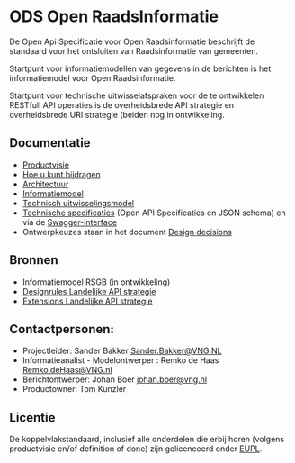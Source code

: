 # ODS Open RaadsInformatie

De Open Api Specificatie voor Open Raadsinformatie beschrijft de standaard voor het ontsluiten van Raadsinformatie van gemeenten.

Startpunt voor informatiemodellen van gegevens in de berichten is het informatiemodel voor Open Raadsinformatie.

Startpunt voor technische uitwisselafspraken voor de te ontwikkelen RESTfull API operaties is de overheidsbrede API strategie en overheidsbrede URI strategie (beiden nog in ontwikkeling.


## Documentatie
* [Productvisie](./docs/Productvisie.md)
* [Hoe u kunt bijdragen](https://github.com/VNG-Realisatie/API-Kennisbank/blob/master/CONTRIBUTING.md)
* [Architectuur](./docs/Architectuur.md)
* [Informatiemodel](./docs/Informatiemodel.md)
* [Technisch uitwisselingsmodel](./docs/Uitwisselingsmodel.md)
* [Technische specificaties](./specificatie) (Open API Specificaties en JSON schema) en via de [Swagger-interface](https://vng-realisatie.github.io/ODS-Open-Raadsinformatie/swagger-ui)
* Ontwerpkeuzes staan in het document [Design decisions](./docs/Designdecisions.md)

## Bronnen
* Informatiemodel RSGB (in ontwikkeling)
* [Designrules Landelijke API strategie](https://geonovum.github.io/KP-APIs/API-strategie-algemeen/)
* [Extensions Landelijke API strategie](https://geonovum.github.io/KP-APIs/API-strategie-extensies/)

## Contactpersonen:
* Projectleider: Sander Bakker Sander.Bakker@VNG.NL
* Informatieanalist - Modelontwerper : Remko de Haas Remko.deHaas@VNG.nl
* Berichtontwerper: Johan Boer johan.boer@vng.nl
* Productowner: Tom Kunzler

## Licentie
De koppelvlakstandaard, inclusief alle onderdelen die erbij horen (volgens productvisie en/of definition of done) zijn gelicenceerd onder [EUPL](https://eupl.eu/1.2/nl/).
